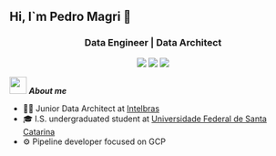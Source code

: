## Hi, I`m Pedro Magri 👋
<h3 align="center">Data Engineer | Data Architect</h3>
<p>
<div align="center">
  <img src="https://img.shields.io/badge/-Python-98b982?style=for-the-badge&logo=python&logoColor=98b982&labelColor=282828">
  <img src="https://img.shields.io/badge/-R-d1a01f?style=for-the-badge&logo=r&logoColor=d1a01f&labelColor=282828">
  <img src="https://img.shields.io/badge/-SQL-c58545?style=for-the-badge&&logoColor=c58545&labelColor=282828">
</div>
</p>

<img src="https://media.giphy.com/media/iY8CRBdQXODJSCERIr/giphy.gif" width="30px">&nbsp;***About me***

- 👨‍💻 Junior Data Architect at [Intelbras](https://intelbras.com.br)
- 🎓 I.S. undergraduated student at [Universidade Federal de Santa Catarina](https://ufsc.br)
- ⚙️ Pipeline developer focused on GCP
